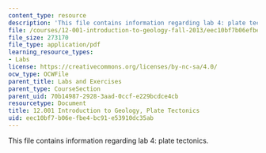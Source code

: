 ```yaml
---
content_type: resource
description: 'This file contains information regarding lab 4: plate tectonics.'
file: /courses/12-001-introduction-to-geology-fall-2013/eec10bf7b06efbe4bc91e53910dc35ab_MIT12_001F13_Lab4-PlateTe-In.pdf
file_size: 273170
file_type: application/pdf
learning_resource_types:
- Labs
license: https://creativecommons.org/licenses/by-nc-sa/4.0/
ocw_type: OCWFile
parent_title: Labs and Exercises
parent_type: CourseSection
parent_uid: 70b14987-2928-3aad-0ccf-e229bcdce4cb
resourcetype: Document
title: 12.001 Introduction to Geology, Plate Tectonics
uid: eec10bf7-b06e-fbe4-bc91-e53910dc35ab
---
```

This file contains information regarding lab 4: plate tectonics.